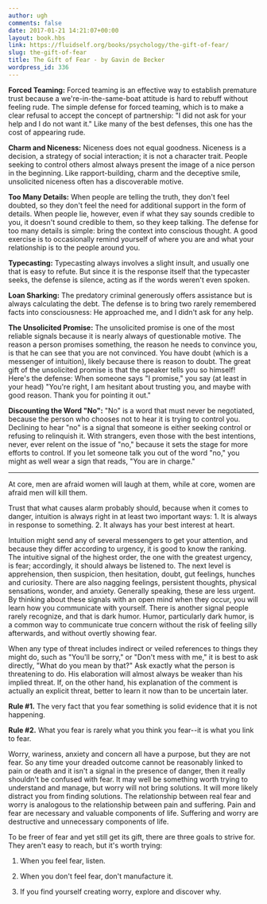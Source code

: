 ```yaml
---
author: ugh
comments: false
date: 2017-01-21 14:21:07+00:00
layout: book.hbs
link: https://fluidself.org/books/psychology/the-gift-of-fear/
slug: the-gift-of-fear
title: The Gift of Fear - by Gavin de Becker
wordpress_id: 336
---
```


**Forced Teaming:** Forced teaming is an effective way to establish premature trust because a we're-in-the-same-boat attitude is hard to rebuff without feeling rude. The simple defense for forced teaming, which is to make a clear refusal to accept the concept of partnership: "I did not ask for your help and I do not want it." Like many of the best defenses, this one has the cost of appearing rude.

**Charm and Niceness:** Niceness does not equal goodness. Niceness is a decision, a strategy of social interaction; it is not a character trait. People seeking to control others almost always present the image of a nice person in the beginning. Like rapport-building, charm and the deceptive smile, unsolicited niceness often has a discoverable motive.

**Too Many Details:** When people are telling the truth, they don't feel doubted, so they don't feel the need for additional support in the form of details. When people lie, however, even if what they say sounds credible to you, it doesn't sound credible to them, so they keep talking. The defense for too many details is simple: bring the context into conscious thought. A good exercise is to occasionally remind yourself of where you are and what your relationship is to the people around you.

**Typecasting:** Typecasting always involves a slight insult, and usually one that is easy to refute. But since it is the response itself that the typecaster seeks, the defense is silence, acting as if the words weren't even spoken.

**Loan Sharking:** The predatory criminal generously offers assistance but is always calculating the debt. The defense is to bring two rarely remembered facts into consciousness: He approached me, and I didn't ask for any help.

**The Unsolicited Promise:** The unsolicited promise is one of the most reliable signals because it is nearly always of questionable motive. The reason a person promises something, the reason he needs to convince you, is that he can see that you are not convinced. You have doubt (which is a messenger of intuition), likely because there is reason to doubt. The great gift of the unsolicited promise is that the speaker tells you so himself! Here's the defense: When someone says "I promise," you say (at least in your head) "You're right, I am hesitant about trusting you, and maybe with good reason. Thank you for pointing it out."

**Discounting the Word "No":** "No" is a word that must never be negotiated, because the person who chooses not to hear it is trying to control you. Declining to hear "no" is a signal that someone is either seeking control or refusing to relinquish it. With strangers, even those with the best intentions, never, ever relent on the issue of "no," because it sets the stage for more efforts to control. If you let someone talk you out of the word "no," you might as well wear a sign that reads, "You are in charge."

---

At core, men are afraid women will laugh at them, while at core, women are afraid men will kill them.

Trust that what causes alarm probably should, because when it comes to danger, intuition is always right in at least two important ways: 1. It is always in response to something. 2. It always has your best interest at heart.

Intuition might send any of several messengers to get your attention, and because they differ according to urgency, it is good to know the ranking. The intuitive signal of the highest order, the one with the greatest urgency, is fear; accordingly, it should always be listened to. The next level is apprehension, then suspicion, then hesitation, doubt, gut feelings, hunches and curiosity. There are also nagging feelings, persistent thoughts, physical sensations, wonder, and anxiety. Generally speaking, these are less urgent. By thinking about these signals with an open mind when they occur, you will learn how you communicate with yourself. There is another signal people rarely recognize, and that is dark humor. Humor, particularly dark humor, is a common way to communicate true concern without the risk of feeling silly afterwards, and without overtly showing fear.

When any type of threat includes indirect or veiled references to things they might do, such as "You'll be sorry," or "Don't mess with me," it is best to ask directly, "What do you mean by that?" Ask exactly what the person is threatening to do. His elaboration will almost always be weaker than his implied threat. If, on the other hand, his explanation of the comment is actually an explicit threat, better to learn it now than to be uncertain later.

**Rule #1.** The very fact that you fear something is solid evidence that it is not happening.

**Rule #2.** What you fear is rarely what you think you fear--it is what you link to fear.

Worry, wariness, anxiety and concern all have a purpose, but they are not fear. So any time your dreaded outcome cannot be reasonably linked to pain or death and it isn't a signal in the presence of danger, then it really shouldn't be confused with fear. It may well be something worth trying to understand and manage, but worry will not bring solutions. It will more likely distract you from finding solutions. The relationship between real fear and worry is analogous to the relationship between pain and suffering. Pain and fear are necessary and valuable components of life. Suffering and worry are destructive and unnecessary components of life.

To be freer of fear and yet still get its gift, there are three goals to strive for. They aren't easy to reach, but it's worth trying:

1.  When you feel fear, listen.

2.  When you don't feel fear, don't manufacture it.

3.  If you find yourself creating worry, explore and discover why.
